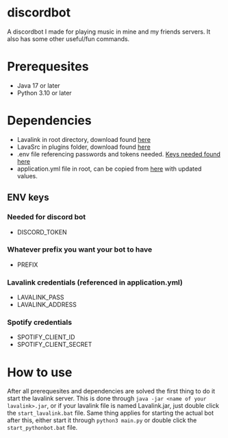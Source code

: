 # discordbot

A discordbot I made for playing music in mine and my friends servers. It also has some other useful/fun commands. 

# Prerequesites

- Java 17 or later
- Python 3.10 or later

# Dependencies

- Lavalink in root directory, download found [here](https://github.com/lavalink-devs/Lavalink/releases)
- LavaSrc in plugins folder, download found [here](https://github.com/topi314/LavaSrc/releases)
- .env file referencing passwords and tokens needed. [Keys needed found here](#env-keys)
- application.yml file in root, can be copied from [here](https://github.com/topi314/LavaSrc/blob/master/application.example.yml) with updated values. 

## ENV keys

### Needed for discord bot

- DISCORD_TOKEN

### Whatever prefix you want your bot to have

- PREFIX

### Lavalink credentials (referenced in application.yml)

- LAVALINK_PASS
- LAVALINK_ADDRESS

### Spotify credentials

- SPOTIFY_CLIENT_ID
- SPOTIFY_CLIENT_SECRET

# How to use

After all prerequesites and dependencies are solved the first thing to do it start the lavalink server. This is done through `java -jar <name of your lavalink>.jar`, or if your lavalink file is named Lavalink.jar, just double click the `start_lavalink.bat` file. Same thing applies for starting the actual bot after this, either start it through `python3 main.py` or double click the `start_pythonbot.bat` file. 